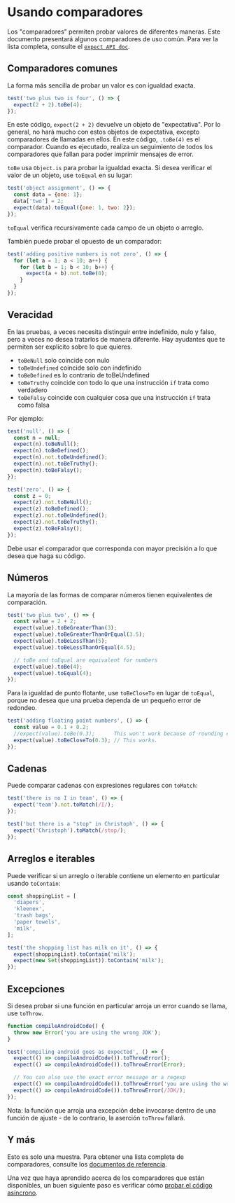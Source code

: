 # Usando comparadores

Los "comparadores" permiten probar valores de diferentes maneras. Este documento presentará algunos comparadores de uso común. Para ver la lista completa, consulte el [`expect API doc`](https://vitest.dev/api/#expect).

## Comparadores comunes

La forma más sencilla de probar un valor es con igualdad exacta.

```js
test('two plus two is four', () => {
  expect(2 + 2).toBe(4);
});
```
En este código, `expect(2 + 2)` devuelve un objeto de "expectativa". Por lo general, no hará mucho con estos objetos de expectativa, excepto comparadores de llamadas en ellos. En este código, `.toBe(4)` es el comparador. Cuando es ejecutado, realiza un seguimiento de todos los comparadores que fallan para poder imprimir mensajes de error.

`toBe` usa `Object.is` para probar la igualdad exacta. Si desea verificar el valor de un objeto, use `toEqual` en su lugar:
```js
test('object assignment', () => {
  const data = {one: 1};
  data['two'] = 2;
  expect(data).toEqual({one: 1, two: 2});
});
```
`toEqual` verifica recursivamente cada campo de un objeto o arreglo.

También puede probar el opuesto de un comparador:

```js
test('adding positive numbers is not zero', () => {
  for (let a = 1; a < 10; a++) {
    for (let b = 1; b < 10; b++) {
      expect(a + b).not.toBe(0);
    }
  }
});
```
## Veracidad

En las pruebas, a veces necesita distinguir entre indefinido, nulo y falso, pero a veces no desea tratarlos de manera diferente. Hay ayudantes que te permiten ser explícito sobre lo que quieres.

- `toBeNull` solo coincide con nulo
- `toBeUndefined` coincide solo con indefinido
- `toBeDefined` es lo contrario de toBeUndefined
- `toBeTruthy` coincide con todo lo que una instrucción `if` trata como verdadero
- `toBeFalsy` coincide con cualquier cosa que una instrucción `if` trata como falsa

Por ejemplo:

```js
test('null', () => {
  const n = null;
  expect(n).toBeNull();
  expect(n).toBeDefined();
  expect(n).not.toBeUndefined();
  expect(n).not.toBeTruthy();
  expect(n).toBeFalsy();
});

test('zero', () => {
  const z = 0;
  expect(z).not.toBeNull();
  expect(z).toBeDefined();
  expect(z).not.toBeUndefined();
  expect(z).not.toBeTruthy();
  expect(z).toBeFalsy();
});
```
Debe usar el comparador que corresponda con mayor precisión a lo que desea que haga su código.

## Números

La mayoría de las formas de comparar números tienen equivalentes de comparación.

```js
test('two plus two', () => {
  const value = 2 + 2;
  expect(value).toBeGreaterThan(3);
  expect(value).toBeGreaterThanOrEqual(3.5);
  expect(value).toBeLessThan(5);
  expect(value).toBeLessThanOrEqual(4.5);

  // toBe and toEqual are equivalent for numbers
  expect(value).toBe(4);
  expect(value).toEqual(4);
});
```
Para la igualdad de punto flotante, use `toBeCloseTo` en lugar de `toEqual`, porque no desea que una prueba dependa de un pequeño error de redondeo.

```js
test('adding floating point numbers', () => {
  const value = 0.1 + 0.2;
  //expect(value).toBe(0.3);      This won't work because of rounding error
  expect(value).toBeCloseTo(0.3); // This works.
});
```
## Cadenas

Puede comparar cadenas con expresiones regulares con `toMatch`:

```js
test('there is no I in team', () => {
  expect('team').not.toMatch(/I/);
});

test('but there is a "stop" in Christoph', () => {
  expect('Christoph').toMatch(/stop/);
});
```
## Arreglos e iterables

Puede verificar si un arreglo o iterable contiene un elemento en particular usando `toContain`:

```js
const shoppingList = [
  'diapers',
  'kleenex',
  'trash bags',
  'paper towels',
  'milk',
];

test('the shopping list has milk on it', () => {
  expect(shoppingList).toContain('milk');
  expect(new Set(shoppingList)).toContain('milk');
});
```

## Excepciones

Si desea probar si una función en particular arroja un error cuando se llama, use `toThrow`.

```js
function compileAndroidCode() {
  throw new Error('you are using the wrong JDK');
}

test('compiling android goes as expected', () => {
  expect(() => compileAndroidCode()).toThrowError();
  expect(() => compileAndroidCode()).toThrowError(Error);

  // You can also use the exact error message or a regexp
  expect(() => compileAndroidCode()).toThrowError('you are using the wrong JDK');
  expect(() => compileAndroidCode()).toThrowError(/JDK/);
});
```
Nota: la función que arroja una excepción debe invocarse dentro de una función de ajuste - de lo contrario, la aserción `toThrow` fallará.

## Y más

Esto es solo una muestra. Para obtener una lista completa de comparadores, consulte los [documentos de referencia](https://vitest.dev/api/).

Una vez que haya aprendido acerca de los comparadores que están disponibles, un buen siguiente paso es verificar cómo [probar el código asíncrono](../vitest/probando-codigo-asincrono.html).
